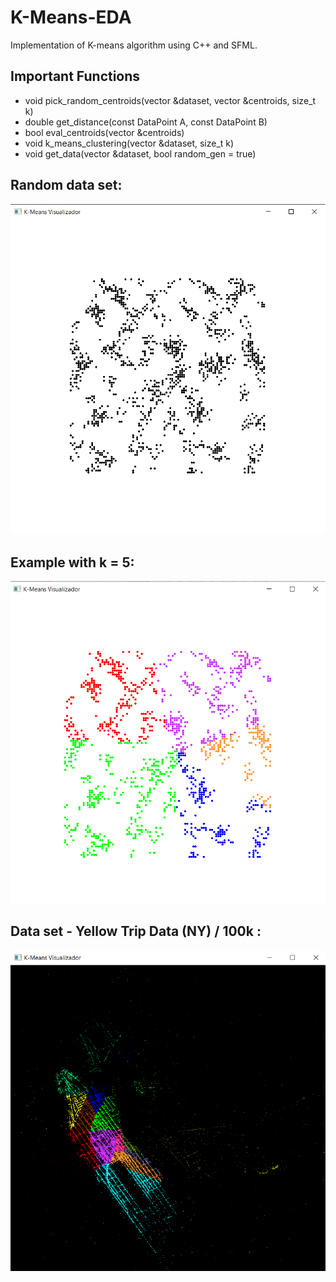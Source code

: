 # K-Means-EDA
Implementation of K-means algorithm using C++ and SFML.
## Important Functions
* void pick_random_centroids(vector<DataPoint> &dataset, vector<DataPoint> &centroids, size_t k)
* double get_distance(const DataPoint A, const DataPoint B)
* bool eval_centroids(vector<DataPoint> &centroids)
* void k_means_clustering(vector<DataPoint> &dataset, size_t k)
* void get_data(vector<DataPoint> &dataset, bool random_gen = true)

## Random data set:
![Conjunto de datos sin agrupar](/assets/asset_1_no_cluster.png?raw=true "Visualizador sin agrupación de datos")
## Example with k = 5:
![Conjunto de datos agrupados](/assets/asset_2_ok_cluster.png?raw=true "Agrupación por k-means")
## Data set - Yellow Trip Data (NY) / 100k :
![Conjunto de datos agrupados dataset 100k](/assets/dataset_example_kmeans.png?raw=true "Agrupación por k-means")
